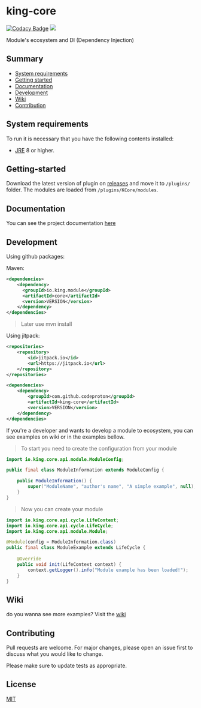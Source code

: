# king-core
[![Codacy Badge](https://app.codacy.com/project/badge/Grade/d4064359a7ee4e3fa47571ccc3db7f49)](https://www.codacy.com/gh/codeproton/king-core?utm_source=github.com&amp;utm_medium=referral&amp;utm_content=codeproton/king-core&amp;utm_campaign=Badge_Grade)
[![](https://jitpack.io/v/codeproton/king-core.svg)](https://jitpack.io/#codeproton/king-core)

Module's ecosystem and DI (Dependency Injection) 

## Summary
* [System requirements](#system-requirements)
* [Getting started](#getting-started)
* [Documentation](#documentation)
* [Development](#development)
* [Wiki](#wiki)
* [Contribution](#contributing)

## System requirements
To run it is necessary that you have the following contents installed:
  * [JRE](https://www.java.com/pt_BR/download/) 8 or higher.

## Getting-started
Download the latest version of plugin on [releases](https://github.com/codeproton/king-core/releases/latest) and move it to `/plugins/` folder.
The modules are loaded from `/plugins/KCore/modules`.

## Documentation
You can see the project documentation [here](https://codeproton.github.io/king-core)

## Development
Using github packages: 

Maven:
```xml
<dependencies>
    <dependency>
      <groupId>io.king.module</groupId>
      <artifactId>core</artifactId>
      <version>VERSION</version>
    </dependency>
</dependencies>
```
> Later use mvn install

Using jitpack: 
```xml
<repositories>
    <repository>
        <id>jitpack.io</id>
	    <url>https://jitpack.io</url>
	</repository>
</repositories>

<dependencies>
    <dependency>
        <groupId>com.github.codeproton</groupId>
        <artifactId>king-core</artifactId>
        <version>VERSION</version>
    </dependency>
</dependencies>
```

If you're a developer and wants to develop a module to ecosystem, you can see examples on wiki or in the examples bellow.

> To start you need to create the configuration from your module
```java
import io.king.core.api.module.ModuleConfig;

public final class ModuleInformation extends ModuleConfig {

    public ModuleInformation() {
        super("ModuleName", "author's name", "A simple example", null);
    }
}
```

> Now you can create your module
```java
import io.king.core.api.cycle.LifeContext;
import io.king.core.api.cycle.LifeCycle;
import io.king.core.api.module.Module;

@Module(config = ModuleInformation.class)
public final class ModuleExample extends LifeCycle {
    
    @Override
    public void init(LifeContext context) {
        context.getLogger().info("Module example has been loaded!");
    }
}
```

## Wiki
do you wanna see more examples? Visit the [wiki](https://github.com/codeproton/king-core/wiki)

## Contributing
Pull requests are welcome. For major changes, please open an issue first to discuss what you would like to change.

Please make sure to update tests as appropriate.

## License
[MIT](https://choosealicense.com/licenses/mit/)